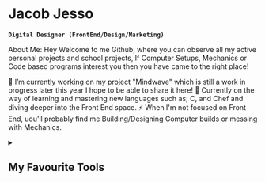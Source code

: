 # Jacob Jesso

**`Digital Designer (FrontEnd/Design/Marketing)`**

About Me: Hey Welcome to me Github, where you can observe all my active personal projects and school projects, If Computer Setups, Mechanics or Code based programs interest you then you have came to the right place!

🔭 I’m currently working on my project "Mindwave" which is still a work in progress later this year I hope to be able to share it here! 🌱 Currently on the way of learning and mastering new languages such as; C, and Chef and diving deeper into the Front End space. ⚡ When I'm not focused on Front End, uou'll probably find me Building/Designing Computer builds or messing with Mechanics.

<details>
  <summary><h2>My Favourite Tools</h2></summary>
  <-- Some badges are from http://github.com/Ileriayo/markdown-badges -->

  <h3> Programming and Markup Languages</h3>

  <p>
    <img align="left" alt="Git" width="90px" style="padding-right:40px;" src="https://custom-icon-badges.demolab.com/badge/Assembly-525252.svg?logo=asm-hex&logoColor=white" />
  </p>

Contact Me:

My Top Open Source Projects

Top Projects I've Contifuted To

Stats and Activity

